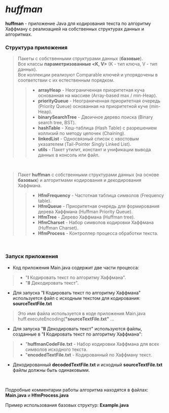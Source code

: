 # *huffman*

**huffman** - приложение Java для кодирования текста по алгоритму Хаффману с реализацией на собственных структурах данных и алгоритмах.
<br>

### Структура приложения


> Пакеты с собственными структурами данных (**базовые**).<br/>
> Все классы **параметризованные <K, V>** (K - тип ключа, V - тип данных).<br/>
> Все коллекции реализуют Comparable ключей и упорядочены в соответствии с их естественным порядком.<br/>
>> - **arrayHeap** - Неограниченная приоритетная куча основанная на массиве (Array-based max / min-Heap).<br/>
>> - **priorityQueue** - Неограниченная приоритетная очередь (Priority Queue) основанная на приоритетной куче (min-Heap).<br/>
>> - **binarySearchTree** - Двоичное дерево поиска (Binary search tree, BST).<br/>
>> - **hashTable** - Хеш-таблица (Hash Table) с разрешением коллизий по методу цепочек (Chaining).<br/>
>> - **linkedList** - Односвязный список с хвостовым указателем (Tail-Pointer Singly Linked List).<br/>
>> - **utils** - Пакет утилит, констант и унификации вывода данных в консоль или файл.<br/>
<br>

> Пакет **huffman** с собственными структурами данных (на основе **базовых**) и алгоритмами кодирования и декодирования Хаффмана.<br/>
>> - **HfmFrequency** - Частотная таблица символов (Frequency table).<br/>
>> - **HfmQueue** - Приоритетная очередь для формирования дерева Хаффмана (Huffman Priority Queue).<br/>
>> - **HfmTree** - Дерево Хаффмана (Huffman tree).<br/>
>> - **HfmCharset** - Набор символов кодировки Хаффмана (Huffman Charset).<br/>
>> - **HfmProcess** - Контроллер процесса обработки текста.<br/>
<br>

### Запуск приложения

- Код приложения Main.java содержит две части процесса:<br/>
> - "**I** Кодировать текст по алгоритму Хаффмана".<br/>
> - "**II** Декодировать текст".<br/>

- Для запуска "**I** Кодировать текст по алгоритму Хаффмана" используется файл с исходным текстом для кодирования: **sourceTextFile.txt**<br/>

> Это имя файла используется в коде приложения Main.java<br/>
> huff.executeEncoding(**"sourceTextFile.txt"** ...<br/>

- Для запуска "**II** Декодировать текст" используются файлы, созданные в "**I** Кодировать текст по алгоритму Хаффмана":<br/>
> - "**huffmanCodeFile.txt** - Набор кодировки Хаффмана для всех символов исходного текста.<br/>
> - "**encodedTextFile.txt** - Кодированный по Хаффману текст.<br/>
> 

- Декодированный **decodedTextFile.txt** и исходный **sourceTextFile.txt** файлы должны быть одинаковыми.<br/>
<br/>

Подробные комментарии работы алгоритма находятся в файлах: **Main.java** и **HfmProcess.java**<br/>

Пример использования базовых структур: **Example.java**<br/>
